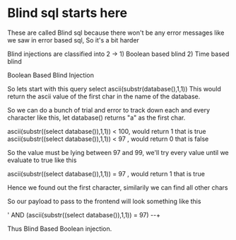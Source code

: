 # Blind sql starts here

These are called Blind sql because there won't be any error messages like we saw in error based sql, So it's a bit harder


Blind injections are classified into 2 -> 1) Boolean based blind  2) Time based blind


Boolean Based Blind Injection

So lets start with this query  select ascii(substr(database(),1,1)) This would return the ascii value of the first char in the 
name of the database.

So we can do a bunch of trial and error to track down each and every character like this, let database() returns  "a" as the first
char.

ascii(substr((select database()),1,1)) < 100, would return 1 that is true
ascii(substr((select database()),1,1)) < 97 , would return 0 that is false

So the value must be lying between 97 and 99, we'll try every value until we evaluate to true like this

ascii(substr((select database()),1,1)) = 97 , would return 1 that is true

Hence we found out the first character, similarily we can find all other chars

So our payload to pass to the frontend will look something like this

' AND (ascii(substr((select database()),1,1)) = 97) --+

Thus Blind Based Boolean injection.




